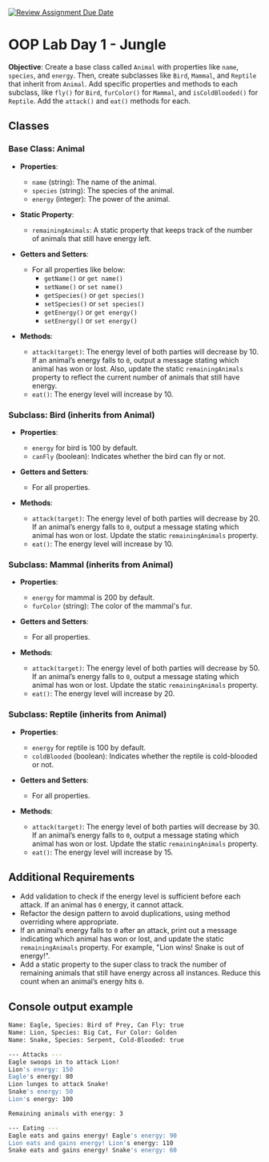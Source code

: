 [![Review Assignment Due Date](https://classroom.github.com/assets/deadline-readme-button-22041afd0340ce965d47ae6ef1cefeee28c7c493a6346c4f15d667ab976d596c.svg)](https://classroom.github.com/a/1MhXbVdS)
# OOP Lab Day 1 - Jungle

**Objective**: Create a base class called `Animal` with properties like `name`, `species`, and `energy`. Then, create subclasses like `Bird`, `Mammal`, and `Reptile` that inherit from `Animal`. Add specific properties and methods to each subclass, like `fly()` for `Bird`, `furColor()` for `Mammal`, and `isColdBlooded()` for `Reptile`. Add the `attack()` and `eat()` methods for each.

## Classes

### Base Class: Animal

- **Properties**:
  - `name` (string): The name of the animal.
  - `species` (string): The species of the animal.
  - `energy` (integer): The power of the animal.

- **Static Property**:
  - `remainingAnimals`: A static property that keeps track of the number of animals that still have energy left.

- **Getters and Setters**:
  - For all properties like below:
    - `getName()` or `get name()`
    - `setName()` or `set name()`
    - `getSpecies()` or `get species()`
    - `setSpecies()` or `set species()`
    - `getEnergy()` or `get energy()`
    - `setEnergy()` or `set energy()`

- **Methods**:
  - `attack(target)`: The energy level of both parties will decrease by 10. If an animal’s energy falls to `0`, output a message stating which animal has won or lost. Also, update the static `remainingAnimals` property to reflect the current number of animals that still have energy.
  - `eat()`: The energy level will increase by 10.

### Subclass: Bird (inherits from Animal)

- **Properties**:
  - `energy` for bird is 100 by default.
  - `canFly` (boolean): Indicates whether the bird can fly or not.

- **Getters and Setters**:
  - For all properties.

- **Methods**:
  - `attack(target)`: The energy level of both parties will decrease by 20. If an animal’s energy falls to `0`, output a message stating which animal has won or lost. Update the static `remainingAnimals` property.
  - `eat()`: The energy level will increase by 10.

### Subclass: Mammal (inherits from Animal)

- **Properties**:
  - `energy` for mammal is 200 by default.
  - `furColor` (string): The color of the mammal's fur.

- **Getters and Setters**:
  - For all properties.

- **Methods**:
  - `attack(target)`: The energy level of both parties will decrease by 50. If an animal’s energy falls to `0`, output a message stating which animal has won or lost. Update the static `remainingAnimals` property.
  - `eat()`: The energy level will increase by 20.

### Subclass: Reptile (inherits from Animal)

- **Properties**:
  - `energy` for reptile is 100 by default.
  - `coldBlooded` (boolean): Indicates whether the reptile is cold-blooded or not.

- **Getters and Setters**:
  - For all properties.

- **Methods**:
  - `attack(target)`: The energy level of both parties will decrease by 30. If an animal’s energy falls to `0`, output a message stating which animal has won or lost. Update the static `remainingAnimals` property.
  - `eat()`: The energy level will increase by 15.

## Additional Requirements

- Add validation to check if the energy level is sufficient before each attack. If an animal has `0` energy, it cannot attack.
- Refactor the design pattern to avoid duplications, using method overriding where appropriate.
- If an animal’s energy falls to `0` after an attack, print out a message indicating which animal has won or lost, and update the static `remainingAnimals` property. For example, "Lion wins! Snake is out of energy!".
- Add a static property to the super class to track the number of remaining animals that still have energy across all instances. Reduce this count when an animal’s energy hits `0`.

## Console output example

```bash
Name: Eagle, Species: Bird of Prey, Can Fly: true  
Name: Lion, Species: Big Cat, Fur Color: Golden  
Name: Snake, Species: Serpent, Cold-Blooded: true  

--- Attacks ---  
Eagle swoops in to attack Lion!  
Lion's energy: 150  
Eagle's energy: 80  
Lion lunges to attack Snake!  
Snake's energy: 50  
Lion's energy: 100  

Remaining animals with energy: 3  

--- Eating ---  
Eagle eats and gains energy! Eagle's energy: 90  
Lion eats and gains energy! Lion's energy: 110  
Snake eats and gains energy! Snake's energy: 60  
```
